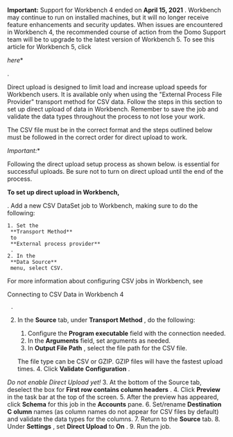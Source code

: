 


**Important:**
 Support for Workbench 4 ended on
 **April 15, 2021**
 . Workbench may continue to run on installed machines, but it will no longer receive feature enhancements and security updates. When issues are encountered in Workbench 4, the recommended course of action from the Domo Support team will be to upgrade to the latest version of Workbench 5. To see this article for Workbench 5, click

*here**

.


 Direct upload is designed to limit load and increase upload speeds for Workbench users. It is available only when using the "External Process File Provider" transport method for CSV data. Follow the steps in this section to set up direct upload of data in Workbench. Remember to save the job and validate the data types throughout the process to not lose your work.

The CSV file must be in the correct format and the steps outlined below must be followed in the correct order for direct upload to work.

*Important:**

Following the direct upload setup process as shown below. is essential for successful uploads. Be sure not to turn on direct upload until the end of the process.


**To set up direct upload in Workbench,**

. Add a new CSV DataSet job to Workbench, making sure to do the following:


	1. Set the
	 **Transport Method**
	 to
	 **External process provider**
	 .
	2. In the
	 **Data Source**
	 menu, select CSV.

 For more information about configuring CSV jobs in Workbench, see

 Connecting to CSV Data in Workbench 4


	 .
2. In the
 **Source**
 tab, under
 **Transport Method**
 , do the following:


	1. Configure the
	 **Program executable**
	 field with the connection needed.
	2. In the
	 **Arguments**
	 field, set arguments as needed.
	3. In
	 **Output File Path**
	 , select the file path for the CSV file.


	 The file type can be CSV or GZIP. GZIP files will have the fastest upload times.
	4. Click
	 **Validate**
	**Configuration**
	 .

*Do not enable Direct Upload yet!*
3. At the bottom of the Source tab, deselect the box for
 **First row contains column headers**
 .
4. Click
 **Preview**
 in the task bar at the top of the screen.
5. After the preview has appeared, click
 **Schema**
 for this job in the
 **Accounts**
 pane.
6. Set/rename
 **Destination**
**C**
**olumn**
 names (as column names do not appear for CSV files by default) and validate the data types for the columns.
7. Return to the
 **Source**
 tab.
8. Under
 **Settings**
 , set
 **Direct Upload**
 to
 **On**
 .
9. Run the job.


